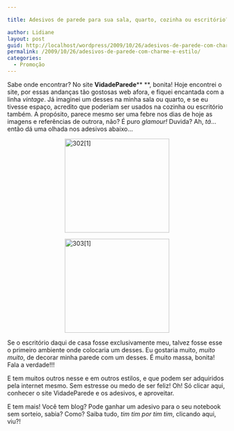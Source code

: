 ```yaml
---

title: Adesivos de parede para sua sala, quarto, cozinha ou escritório?

author: Lidiane
layout: post
guid: http://localhost/wordpress/2009/10/26/adesivos-de-parede-com-charme-e-estilo/
permalink: /2009/10/26/adesivos-de-parede-com-charme-e-estilo/
categories:
  - Promoção
---
```

Sabe onde encontrar? No site **VidadeParede**** **, bonita! Hoje encontrei o site, por essas andanças tão gostosas web afora, e fiquei encantada com a linha _vintage_. Já imaginei um desses na minha sala ou quarto, e se eu tivesse espaço, acredito que poderiam ser usados na cozinha ou escritório também. A propósito, parece mesmo ser uma febre nos dias de hoje as imagens e referências de outrora, não? É puro _glamour!_ Duvida? Ah, _tá_… então dá uma olhada nos adesivos abaixo…

[<img style="display: block; float: none; margin-left: auto; margin-right: auto; border: 0;" title="302[1]" src="http://www.trololodemulher.com.br/blog/wp-content/uploads/2009/10/3021_thumb.jpg" border="0" alt="302[1]" width="240" height="216" />](http://www.trololodemulher.com.br/blog/wp-content/uploads/2009/10/3021.jpg)

[<img style="display: block; float: none; margin-left: auto; margin-right: auto; border: 0;" title="303[1]" src="http://www.trololodemulher.com.br/blog/wp-content/uploads/2009/10/3031_thumb.jpg" border="0" alt="303[1]" width="240" height="216" />](http://www.trololodemulher.com.br/blog/wp-content/uploads/2009/10/3031.jpg)

Se o escritório daqui de casa fosse exclusivamente meu, talvez fosse esse o primeiro ambiente onde colocaria um desses. Eu gostaria muito, _muito muito_, de decorar minha parede com um desses. É muito massa, bonita! Fala a verdade!!!

E tem muitos outros nesse e em outros estilos, e que podem ser adquiridos pela internet mesmo. Sem estresse ou medo de ser feliz! Oh! Só clicar aqui, conhecer o site VidadeParede e os adesivos, e aproveitar.

E tem mais! Você tem blog? Pode ganhar um adesivo para o seu notebook sem sorteio, sabia? Como? Saiba tudo, _tim tim por tim tim_, clicando aqui, viu?!